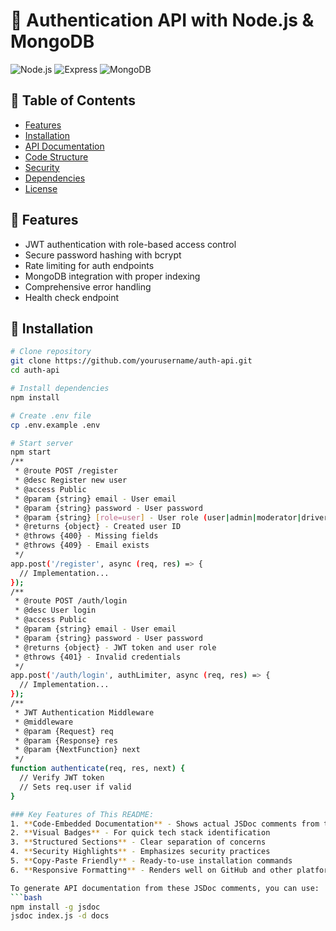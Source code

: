 # 🔐 Authentication API with Node.js & MongoDB

![Node.js](https://img.shields.io/badge/Node.js-18.x-green)
![Express](https://img.shields.io/badge/Express-4.x-lightgrey)
![MongoDB](https://img.shields.io/badge/MongoDB-6.x-green)

## 📝 Table of Contents
- [Features](#-features)
- [Installation](#-installation)
- [API Documentation](#-api-documentation)
- [Code Structure](#-code-structure)
- [Security](#-security)
- [Dependencies](#-dependencies)
- [License](#-license)

## 🌟 Features
- JWT authentication with role-based access control
- Secure password hashing with bcrypt
- Rate limiting for auth endpoints
- MongoDB integration with proper indexing
- Comprehensive error handling
- Health check endpoint

## 🚀 Installation

```bash
# Clone repository
git clone https://github.com/yourusername/auth-api.git
cd auth-api

# Install dependencies
npm install

# Create .env file
cp .env.example .env

# Start server
npm start
/**
 * @route POST /register
 * @desc Register new user
 * @access Public
 * @param {string} email - User email
 * @param {string} password - User password
 * @param {string} [role=user] - User role (user|admin|moderator|driver)
 * @returns {object} - Created user ID
 * @throws {400} - Missing fields
 * @throws {409} - Email exists
 */
app.post('/register', async (req, res) => {
  // Implementation...
});
/**
 * @route POST /auth/login
 * @desc User login
 * @access Public
 * @param {string} email - User email
 * @param {string} password - User password
 * @returns {object} - JWT token and user role
 * @throws {401} - Invalid credentials
 */
app.post('/auth/login', authLimiter, async (req, res) => {
  // Implementation...
});
/**
 * JWT Authentication Middleware
 * @middleware
 * @param {Request} req
 * @param {Response} res
 * @param {NextFunction} next
 */
function authenticate(req, res, next) {
  // Verify JWT token
  // Sets req.user if valid
}

### Key Features of This README:
1. **Code-Embedded Documentation** - Shows actual JSDoc comments from the code
2. **Visual Badges** - For quick tech stack identification
3. **Structured Sections** - Clear separation of concerns
4. **Security Highlights** - Emphasizes security practices
5. **Copy-Paste Friendly** - Ready-to-use installation commands
6. **Responsive Formatting** - Renders well on GitHub and other platforms

To generate API documentation from these JSDoc comments, you can use:
```bash
npm install -g jsdoc
jsdoc index.js -d docs